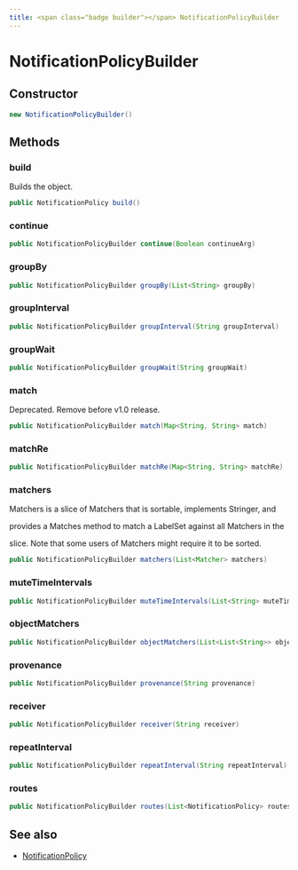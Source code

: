 ```yaml
---
title: <span class="badge builder"></span> NotificationPolicyBuilder
---
```

# <span class="badge builder"></span> NotificationPolicyBuilder

## Constructor

```java
new NotificationPolicyBuilder()
```
## Methods

### <span class="badge object-method"></span> build

Builds the object.

```java
public NotificationPolicy build()
```

### <span class="badge object-method"></span> continue

```java
public NotificationPolicyBuilder continue(Boolean continueArg)
```

### <span class="badge object-method"></span> groupBy

```java
public NotificationPolicyBuilder groupBy(List<String> groupBy)
```

### <span class="badge object-method"></span> groupInterval

```java
public NotificationPolicyBuilder groupInterval(String groupInterval)
```

### <span class="badge object-method"></span> groupWait

```java
public NotificationPolicyBuilder groupWait(String groupWait)
```

### <span class="badge object-method"></span> match

Deprecated. Remove before v1.0 release.

```java
public NotificationPolicyBuilder match(Map<String, String> match)
```

### <span class="badge object-method"></span> matchRe

```java
public NotificationPolicyBuilder matchRe(Map<String, String> matchRe)
```

### <span class="badge object-method"></span> matchers

Matchers is a slice of Matchers that is sortable, implements Stringer, and

provides a Matches method to match a LabelSet against all Matchers in the

slice. Note that some users of Matchers might require it to be sorted.

```java
public NotificationPolicyBuilder matchers(List<Matcher> matchers)
```

### <span class="badge object-method"></span> muteTimeIntervals

```java
public NotificationPolicyBuilder muteTimeIntervals(List<String> muteTimeIntervals)
```

### <span class="badge object-method"></span> objectMatchers

```java
public NotificationPolicyBuilder objectMatchers(List<List<String>> objectMatchers)
```

### <span class="badge object-method"></span> provenance

```java
public NotificationPolicyBuilder provenance(String provenance)
```

### <span class="badge object-method"></span> receiver

```java
public NotificationPolicyBuilder receiver(String receiver)
```

### <span class="badge object-method"></span> repeatInterval

```java
public NotificationPolicyBuilder repeatInterval(String repeatInterval)
```

### <span class="badge object-method"></span> routes

```java
public NotificationPolicyBuilder routes(List<NotificationPolicy> routes)
```

## See also

 * <span class="badge object-type-class"></span> [NotificationPolicy](./object-NotificationPolicy.md)
